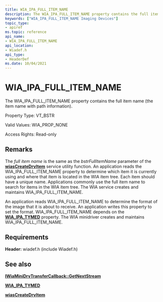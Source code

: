 ```yaml
---
title: WIA_IPA_FULL_ITEM_NAME
description: The WIA_IPA_FULL_ITEM_NAME property contains the full item name (the item name with path information).
keywords: ["WIA_IPA_FULL_ITEM_NAME Imaging Devices"]
topic_type:
- apiref
ms.topic: reference
api_name:
- WIA_IPA_FULL_ITEM_NAME
api_location:
- Wiadef.h
api_type:
- HeaderDef
ms.date: 10/04/2021
---
```


# WIA_IPA_FULL_ITEM_NAME

The WIA_IPA_FULL_ITEM_NAME property contains the full item name (the item name with path information).

Property Type: VT_BSTR

Valid Values: WIA_PROP_NONE

Access Rights: Read-only

## Remarks

The *full item name* is the same as the *bstrFullItemName* parameter of the [**wiasCreateDrvItem**](/windows-hardware/drivers/ddi/wiamdef/nf-wiamdef-wiascreatedrvitem) service utility function. An application reads the WIA_IPA_FULL_ITEM_NAME property to determine which item it is currently using and where that item is located in the WIA item tree. Each item should have a unique name. Applications commonly use the full item name to search for items in the WIA item tree. The WIA service creates and maintains WIA_IPA_FULL_ITEM_NAME.

An application reads WIA_IPA_FULL_ITEM_NAME to determine the format of the image that it is about to receive. An application writes this property to set the format. WIA_IPA_FULL_ITEM_NAME depends on the [**WIA_IPA_TYMED**](wia-ipa-tymed.md) property. The WIA minidriver creates and maintains WIA_IPA_FULL_ITEM_NAME.

## Requirements

**Header:** wiadef.h (include Wiadef.h)

## See also

[**IWiaMiniDrvTransferCallback::GetNextStream**](/windows-hardware/drivers/ddi/wiamindr_lh/nf-wiamindr_lh-iwiaminidrvtransfercallback-getnextstream)

[**WIA_IPA_TYMED**](wia-ipa-tymed.md)

[**wiasCreateDrvItem**](/windows-hardware/drivers/ddi/wiamdef/nf-wiamdef-wiascreatedrvitem)
